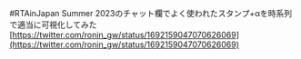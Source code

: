 #RTAinJapan Summer 2023のチャット欄でよく使われたスタンプ+αを時系列で適当に可視化してみた  
[https://twitter.com/ronin_gw/status/1692159047070626069](https://twitter.com/ronin_gw/status/1692159047070626069)
